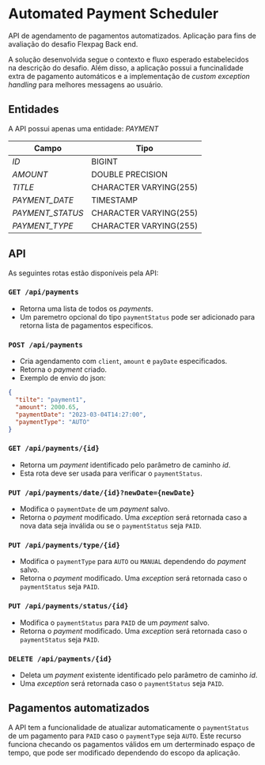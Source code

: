 # Automated Payment Scheduler

API de agendamento de pagamentos automatizados. 
Aplicação para fins de avaliação do desafio Flexpag Back end.

A solução desenvolvida segue o contexto e fluxo esperado estabelecidos na descrição do
desafio. Além disso, a aplicação possui a funcinalidade extra de pagamento automáticos
e a implementação de _custom exception handling_ para melhores messagens ao usuário.

## Entidades

A API possui apenas uma entidade: _PAYMENT_

| Campo            | Tipo                   |
|------------------|------------------------|
| _ID_             | BIGINT                 |
| _AMOUNT_         | DOUBLE PRECISION       |
| _TITLE_          | CHARACTER VARYING(255) |
| _PAYMENT_DATE_   | TIMESTAMP              |
| _PAYMENT_STATUS_ | CHARACTER VARYING(255) |
| _PAYMENT_TYPE_   | CHARACTER VARYING(255) |

## API

As seguintes rotas estão disponíveis pela API:

### `GET /api/payments`
* Retorna uma lista de todos os _payments_.
* Um paremetro opcional do tipo `paymentStatus` pode ser adicionado para retorna 
lista de pagamentos especificos.

### `POST /api/payments`
* Cria agendamento com `client`, `amount` e `payDate` especificados.
* Retorna o _payment_ criado.
* Exemplo de envio do json:
```JSON
{
  "tilte": "payment1",
  "amount": 2000.65,
  "paymentDate": "2023-03-04T14:27:00",
  "paymentType": "AUTO"
}
```

### `GET /api/payments/{id}`
* Retorna um _payment_ identificado pelo parâmetro de caminho _id_.
* Esta rota deve ser usada para verificar o `paymentStatus`.


### `PUT /api/payments/date/{id}?newDate={newDate}`
* Modifica o `paymentDate` de um _payment_ salvo.
* Retorna o _payment_ modificado. 
Uma _exception_ será retornada caso a nova data seja inválida ou se o 
`paymentStatus` seja `PAID`.

### `PUT /api/payments/type/{id}`
* Modifica o `paymentType` para `AUTO` ou `MANUAL` dependendo do _payment_ salvo.
* Retorna o _payment_ modificado.
  Uma _exception_ será retornada caso o `paymentStatus` seja `PAID`.

### `PUT /api/payments/status/{id}`
* Modifica o `paymentStatus` para `PAID` de um _payment_ salvo.
* Retorna o _payment_ modificado.
  Uma _exception_ será retornada caso o `paymentStatus` seja `PAID`.


### `DELETE /api/payments/{id}`
* Deleta um _payment_ existente identificado pelo parâmetro de caminho _id_.
* Uma _exception_ será retornada caso o `paymentStatus` seja `PAID`.

## Pagamentos automatizados

A API tem a funcionalidade de atualizar automaticamente o `paymentStatus` de um
pagamento para `PAID` caso o `paymentType` seja `AUTO`. Este recurso funciona checando
os pagamentos válidos em um derterminado espaço de tempo, que pode ser modificado
dependendo do escopo da aplicação.

